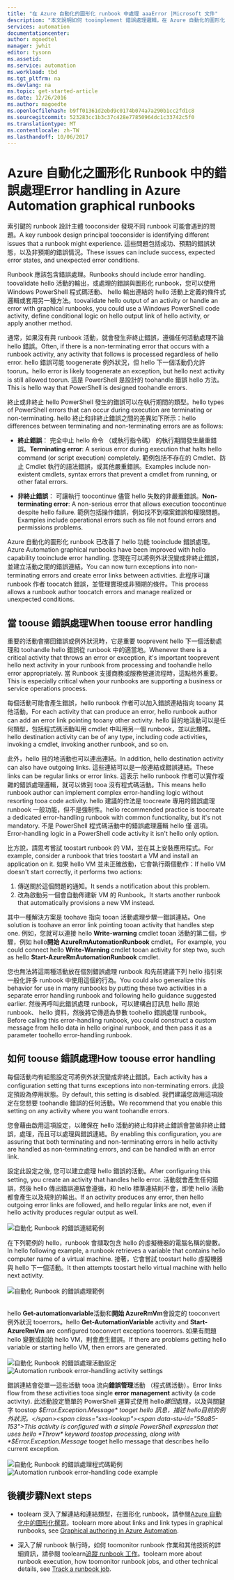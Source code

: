```yaml
---
title: "在 Azure 自動化的圖形化 runbook 中處理 aaaError |Microsoft 文件"
description: "本文說明如何 tooimplement 錯誤處理邏輯，在 Azure 自動化的圖形化 runbook。"
services: automation
documentationcenter: 
author: mgoedtel
manager: jwhit
editor: tysonn
ms.assetid: 
ms.service: automation
ms.workload: tbd
ms.tgt_pltfrm: na
ms.devlang: na
ms.topic: get-started-article
ms.date: 12/26/2016
ms.author: magoedte
ms.openlocfilehash: b9ff01361d2ebd9c0174b074a7a290b1cc2fd1c8
ms.sourcegitcommit: 523283cc1b3c37c428e77850964dc1c33742c5f0
ms.translationtype: MT
ms.contentlocale: zh-TW
ms.lasthandoff: 10/06/2017
---
```

# <a name="error-handling-in-azure-automation-graphical-runbooks"></a><span data-ttu-id="58a85-103">Azure 自動化之圖形化 Runbook 中的錯誤處理</span><span class="sxs-lookup"><span data-stu-id="58a85-103">Error handling in Azure Automation graphical runbooks</span></span>

<span data-ttu-id="58a85-104">索引鍵的 runbook 設計主體 tooconsider 發現不同 runbook 可能會遇到的問題。</span><span class="sxs-lookup"><span data-stu-id="58a85-104">A key runbook design principal tooconsider is identifying different issues that a runbook might experience.</span></span> <span data-ttu-id="58a85-105">這些問題包括成功、預期的錯誤狀態，以及非預期的錯誤情況。</span><span class="sxs-lookup"><span data-stu-id="58a85-105">These issues can include success, expected error states, and unexpected error conditions.</span></span>

<span data-ttu-id="58a85-106">Runbook 應該包含錯誤處理。</span><span class="sxs-lookup"><span data-stu-id="58a85-106">Runbooks should include error handling.</span></span> <span data-ttu-id="58a85-107">toovalidate hello 活動的輸出，或處理的錯誤與圖形化 runbook，您可以使用 Windows PowerShell 程式碼活動、 hello 輸出連結的 hello 活動上定義的條件式邏輯或套用另一種方法。</span><span class="sxs-lookup"><span data-stu-id="58a85-107">toovalidate hello output of an activity or handle an error with graphical runbooks, you could use a Windows PowerShell code activity, define conditional logic on hello output link of hello activity, or apply another method.</span></span>          

<span data-ttu-id="58a85-108">通常，如果沒有與 runbook 活動，就會發生非終止錯誤，遵循任何活動處理不論 hello 錯誤。</span><span class="sxs-lookup"><span data-stu-id="58a85-108">Often, if there is a non-terminating error that occurs with a runbook activity, any activity that follows is processed regardless of hello error.</span></span> <span data-ttu-id="58a85-109">hello 錯誤可能 toogenerate 例外狀況，但 hello 下一個活動仍允許 toorun。</span><span class="sxs-lookup"><span data-stu-id="58a85-109">hello error is likely toogenerate an exception, but hello next activity is still allowed toorun.</span></span> <span data-ttu-id="58a85-110">這是 PowerShell 是設計的 toohandle 錯誤 hello 方法。</span><span class="sxs-lookup"><span data-stu-id="58a85-110">This is hello way that PowerShell is designed toohandle errors.</span></span>    

<span data-ttu-id="58a85-111">終止或非終止 hello PowerShell 發生的錯誤可以在執行期間的類型。</span><span class="sxs-lookup"><span data-stu-id="58a85-111">hello types of PowerShell errors that can occur during execution are terminating or non-terminating.</span></span> <span data-ttu-id="58a85-112">hello 終止和非終止錯誤之間的差異如下所示：</span><span class="sxs-lookup"><span data-stu-id="58a85-112">hello differences between terminating and non-terminating errors are as follows:</span></span>

* <span data-ttu-id="58a85-113">**終止錯誤**： 完全中止 hello 命令 （或執行指令碼） 的執行期間發生嚴重錯誤。</span><span class="sxs-lookup"><span data-stu-id="58a85-113">**Terminating error**: A serious error during execution that halts hello command (or script execution) completely.</span></span> <span data-ttu-id="58a85-114">範例包括不存在的 Cmdlet、防止 Cmdlet 執行的語法錯誤，或其他嚴重錯誤。</span><span class="sxs-lookup"><span data-stu-id="58a85-114">Examples include non-existent cmdlets, syntax errors that prevent a cmdlet from running, or other fatal errors.</span></span>

* <span data-ttu-id="58a85-115">**非終止錯誤**： 可讓執行 toocontinue 儘管 hello 失敗的非嚴重錯誤。</span><span class="sxs-lookup"><span data-stu-id="58a85-115">**Non-terminating error**: A non-serious error that allows execution toocontinue despite hello failure.</span></span> <span data-ttu-id="58a85-116">範例包括操作錯誤，例如找不到檔案錯誤和權限問題。</span><span class="sxs-lookup"><span data-stu-id="58a85-116">Examples include operational errors such as file not found errors and permissions problems.</span></span>

<span data-ttu-id="58a85-117">Azure 自動化的圖形化 runbook 已改善了 hello 功能 tooinclude 錯誤處理。</span><span class="sxs-lookup"><span data-stu-id="58a85-117">Azure Automation graphical runbooks have been improved with hello capability tooinclude error handling.</span></span> <span data-ttu-id="58a85-118">您現在可以將例外狀況變成非終止錯誤，並建立活動之間的錯誤連結。</span><span class="sxs-lookup"><span data-stu-id="58a85-118">You can now turn exceptions into non-terminating errors and create error links between activities.</span></span> <span data-ttu-id="58a85-119">此程序可讓 runbook 作者 toocatch 錯誤，並管理實現或非預期的條件。</span><span class="sxs-lookup"><span data-stu-id="58a85-119">This process allows a runbook author toocatch errors and manage realized or unexpected conditions.</span></span>  

## <a name="when-toouse-error-handling"></a><span data-ttu-id="58a85-120">當 toouse 錯誤處理</span><span class="sxs-lookup"><span data-stu-id="58a85-120">When toouse error handling</span></span>

<span data-ttu-id="58a85-121">重要的活動會擲回錯誤或例外狀況時，它是重要 tooprevent hello 下一個活動處理和 toohandle hello 錯誤從 runbook 中的適當地。</span><span class="sxs-lookup"><span data-stu-id="58a85-121">Whenever there is a critical activity that throws an error or exception, it's important tooprevent hello next activity in your runbook from processing and toohandle hello error appropriately.</span></span> <span data-ttu-id="58a85-122">當 Runbook 支援商務或服務營運流程時，這點格外重要。</span><span class="sxs-lookup"><span data-stu-id="58a85-122">This is especially critical when your runbooks are supporting a business or service operations process.</span></span>

<span data-ttu-id="58a85-123">每個活動可能會產生錯誤，hello runbook 作者可以加入錯誤連結指向 tooany 其他活動。</span><span class="sxs-lookup"><span data-stu-id="58a85-123">For each activity that can produce an error, hello runbook author can add an error link pointing tooany other activity.</span></span>  <span data-ttu-id="58a85-124">hello 目的地活動可以是任何類型，包括程式碼活動叫用 cmdlet 中叫用另一個 runbook，並以此類推。</span><span class="sxs-lookup"><span data-stu-id="58a85-124">hello destination activity can be of any type, including code activities, invoking a cmdlet, invoking another runbook, and so on.</span></span>

<span data-ttu-id="58a85-125">此外，hello 目的地活動也可以連出連結。</span><span class="sxs-lookup"><span data-stu-id="58a85-125">In addition, hello destination activity can also have outgoing links.</span></span> <span data-ttu-id="58a85-126">這些連結可以是一般連結或錯誤連結。</span><span class="sxs-lookup"><span data-stu-id="58a85-126">These links can be regular links or error links.</span></span> <span data-ttu-id="58a85-127">這表示 hello runbook 作者可以實作複雜的錯誤處理邏輯，就可以做到 tooa 沒有程式碼活動。</span><span class="sxs-lookup"><span data-stu-id="58a85-127">This means hello runbook author can implement complex error-handling logic without resorting tooa code activity.</span></span> <span data-ttu-id="58a85-128">hello 建議的作法是 toocreate 專用的錯誤處理 runbook 一般功能，但不是強制性。</span><span class="sxs-lookup"><span data-stu-id="58a85-128">hello recommended practice is toocreate a dedicated error-handling runbook with common functionality, but it's not mandatory.</span></span> <span data-ttu-id="58a85-129">不是 PowerShell 程式碼活動中的錯誤處理邏輯 hello 僅 選項。</span><span class="sxs-lookup"><span data-stu-id="58a85-129">Error-handling logic in a PowerShell code activity it isn't hello only option.</span></span>  

<span data-ttu-id="58a85-130">比方說，請思考嘗試 toostart runbook 的 VM，並在其上安裝應用程式。</span><span class="sxs-lookup"><span data-stu-id="58a85-130">For example, consider a runbook that tries toostart a VM and install an application on it.</span></span> <span data-ttu-id="58a85-131">如果 hello VM 並未正確啟動，它會執行兩個動作：</span><span class="sxs-lookup"><span data-stu-id="58a85-131">If hello VM doesn't start correctly, it performs two actions:</span></span>

1. <span data-ttu-id="58a85-132">傳送關於這個問題的通知。</span><span class="sxs-lookup"><span data-stu-id="58a85-132">It sends a notification about this problem.</span></span>
2. <span data-ttu-id="58a85-133">改為啟動另一個會自動佈建新 VM 的 Runbook。</span><span class="sxs-lookup"><span data-stu-id="58a85-133">It starts another runbook that automatically provisions a new VM instead.</span></span>

<span data-ttu-id="58a85-134">其中一種解決方案是 toohave 指向 tooan 活動處理步驟一錯誤連結。</span><span class="sxs-lookup"><span data-stu-id="58a85-134">One solution is toohave an error link pointing tooan activity that handles step one.</span></span> <span data-ttu-id="58a85-135">例如，您就可以連接 hello **Write-warning** cmdlet tooan 活動的第二個，步驟，例如 hello**開始 AzureRmAutomationRunbook** cmdlet。</span><span class="sxs-lookup"><span data-stu-id="58a85-135">For example, you could connect hello **Write-Warning** cmdlet tooan activity for step two, such as hello **Start-AzureRmAutomationRunbook** cmdlet.</span></span>

<span data-ttu-id="58a85-136">您也無法將這兩種活動放在個別錯誤處理 runbook 和先前建議下列 hello 指引來一般化許多 runbook 中使用這個的行為。</span><span class="sxs-lookup"><span data-stu-id="58a85-136">You could also generalize this behavior for use in many runbooks by putting these two activities in a separate error handling runbook and following hello guidance suggested earlier.</span></span> <span data-ttu-id="58a85-137">然後再呼叫此錯誤處理 runbook，可以建構自訂訊息 hello 原始 runbook、 hello 資料，然後將它傳遞為參數 toohello 錯誤處理 runbook。</span><span class="sxs-lookup"><span data-stu-id="58a85-137">Before calling this error-handling runbook, you could construct a custom message from hello data in hello original runbook, and then pass it as a parameter toohello error-handling runbook.</span></span>

## <a name="how-toouse-error-handling"></a><span data-ttu-id="58a85-138">如何 toouse 錯誤處理</span><span class="sxs-lookup"><span data-stu-id="58a85-138">How toouse error handling</span></span>

<span data-ttu-id="58a85-139">每個活動均有組態設定可將例外狀況變成非終止錯誤。</span><span class="sxs-lookup"><span data-stu-id="58a85-139">Each activity has a configuration setting that turns exceptions into non-terminating errors.</span></span> <span data-ttu-id="58a85-140">此設定預設為停用狀態。</span><span class="sxs-lookup"><span data-stu-id="58a85-140">By default, this setting is disabled.</span></span> <span data-ttu-id="58a85-141">我們建議您啟用這項設定在您想要 toohandle 錯誤的任何活動。</span><span class="sxs-lookup"><span data-stu-id="58a85-141">We recommend that you enable this setting on any activity where you want toohandle errors.</span></span>  

<span data-ttu-id="58a85-142">您會藉由啟用這項設定，以確保在 hello 活動的終止和非終止錯誤會當做非終止錯誤，處理，而且可以處理與錯誤連結。</span><span class="sxs-lookup"><span data-stu-id="58a85-142">By enabling this configuration, you are assuring that both terminating and non-terminating errors in hello activity are handled as non-terminating errors, and can be handled with an error link.</span></span>  

<span data-ttu-id="58a85-143">設定此設定之後, 您可以建立處理 hello 錯誤的活動。</span><span class="sxs-lookup"><span data-stu-id="58a85-143">After configuring this setting, you create an activity that handles hello error.</span></span> <span data-ttu-id="58a85-144">活動就會產生任何錯誤，然後 hello 傳出錯誤連結會遵循，和 hello 標準連結則不會，即使 hello 活動都會產生以及規則的輸出。</span><span class="sxs-lookup"><span data-stu-id="58a85-144">If an activity produces any error, then hello outgoing error links are followed, and hello regular links are not, even if hello activity produces regular output as well.</span></span><br><br> ![自動化 Runbook 的錯誤連結範例](media/automation-runbook-graphical-error-handling/error-link-example.png)

<span data-ttu-id="58a85-146">在下列範例的 hello，runbook 會擷取包含 hello 的虛擬機器的電腦名稱的變數。</span><span class="sxs-lookup"><span data-stu-id="58a85-146">In hello following example, a runbook retrieves a variable that contains hello computer name of a virtual machine.</span></span> <span data-ttu-id="58a85-147">接著，它會嘗試 toostart hello 虛擬機器與 hello 下一個活動。</span><span class="sxs-lookup"><span data-stu-id="58a85-147">It then attempts toostart hello virtual machine with hello next activity.</span></span><br><br> ![自動化 Runbook 的錯誤處理範例](media/automation-runbook-graphical-error-handling/runbook-example-error-handling.png)<br><br>      

<span data-ttu-id="58a85-149">hello **Get-automationvariable**活動和**開始 AzureRmVm**會設定的 tooconvert 例外狀況 tooerrors。</span><span class="sxs-lookup"><span data-stu-id="58a85-149">hello **Get-AutomationVariable** activity and **Start-AzureRmVm** are configured tooconvert exceptions tooerrors.</span></span>  <span data-ttu-id="58a85-150">如果有問題 hello 變數或起始 hello VM，則會產生錯誤。</span><span class="sxs-lookup"><span data-stu-id="58a85-150">If there are problems getting hello variable or starting hello VM, then errors are generated.</span></span><br><br> <span data-ttu-id="58a85-151">![自動化 Runbook 的錯誤處理活動設定](media/automation-runbook-graphical-error-handling/activity-blade-convertexception-option.png)</span><span class="sxs-lookup"><span data-stu-id="58a85-151">![Automation runbook error-handling activity settings](media/automation-runbook-graphical-error-handling/activity-blade-convertexception-option.png)</span></span>

<span data-ttu-id="58a85-152">錯誤連結會從單一這些活動 tooa 流向**錯誤管理**活動 （程式碼活動）。</span><span class="sxs-lookup"><span data-stu-id="58a85-152">Error links flow from these activities tooa single **error management** activity (a code activity).</span></span> <span data-ttu-id="58a85-153">此活動設定簡單的 PowerShell 運算式使用 hello*擲回*處理，以及與關鍵字 toostop *$Error.Exception.Message* tooget hello 訊息，描述 hello目前的例外狀況。</span><span class="sxs-lookup"><span data-stu-id="58a85-153">This activity is configured with a simple PowerShell expression that uses hello *Throw* keyword toostop processing, along with *$Error.Exception.Message* tooget hello message that describes hello current exception.</span></span><br><br> <span data-ttu-id="58a85-154">![自動化 Runbook 的錯誤處理程式碼範例](media/automation-runbook-graphical-error-handling/runbook-example-error-handling-code.png)</span><span class="sxs-lookup"><span data-stu-id="58a85-154">![Automation runbook error-handling code example](media/automation-runbook-graphical-error-handling/runbook-example-error-handling-code.png)</span></span>


## <a name="next-steps"></a><span data-ttu-id="58a85-155">後續步驟</span><span class="sxs-lookup"><span data-stu-id="58a85-155">Next steps</span></span>

* <span data-ttu-id="58a85-156">toolearn 深入了解連結和連結類型，在圖形化 runbook，請參閱[Azure 自動化中的圖形化撰寫](automation-graphical-authoring-intro.md#links-and-workflow)。</span><span class="sxs-lookup"><span data-stu-id="58a85-156">toolearn more about links and link types in graphical runbooks, see [Graphical authoring in Azure Automation](automation-graphical-authoring-intro.md#links-and-workflow).</span></span>

* <span data-ttu-id="58a85-157">深入了解 runbook 執行時，如何 toomonitor runbook 作業和其他技術的詳細資訊，請參閱 toolearn[追蹤 runbook 工作](automation-runbook-execution.md)。</span><span class="sxs-lookup"><span data-stu-id="58a85-157">toolearn more about runbook execution, how toomonitor runbook jobs, and other technical details, see [Track a runbook job](automation-runbook-execution.md).</span></span>
